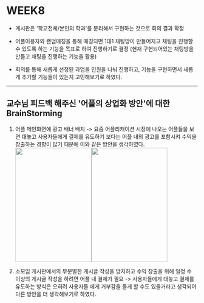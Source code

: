 # WEEK8

- 게시판은 '학교전체/본인의 학과'를 분리해서 구현하는 것으로 회의 결과 확정

- 어플이용자와 랜덤매칭을 통해 매칭되면 1대1 채팅방이 만들어지고 채팅을 진행할 수 있도록 하는 기능을 목표로 하여 진행하기로 결정
  (현재 구현되어있는 채팅방을 만들고 채팅을 진행하는 기능을 활용)

- 회의를 통해 새롭게 선정된 과업을 인원을 나눠 진행하고, 기능을 구현하면서 새롭게 추가할 기능들이 있는지 고민해보기로 하였다.
--------------------------------------------------------------------------------------------------------------------------
## 교수님 피드백 해주신 '어플의 상업화 방안'에 대한 BrainStorming
1. 어플 메인화면에 광고 배너 배치 -> 요즘 어플리캐이션 시장에 나오는 어플들을 보면 대놓고 사용자들에게 결제를 유도하기 보다는 어플 내의 광고를 포함시켜 수익을 창출하는 경향이 많기 때문에 
   이와 같은 방안을 생각하였다.
<img src="https://user-images.githubusercontent.com/29966841/116092161-88075880-a6e0-11eb-943a-b3dade7dfb53.png" width="200" height="300"><img src="https://user-images.githubusercontent.com/29966841/116092372-b71dca00-a6e0-11eb-9633-e01611f2c1d2.png" width="200" height="300">


2. 소모임 게시판에서의 무분별한 게시글 작성을 방지하고 수익 창출을 위해 일정 수 이상의 게시글 작성을 하려면 어플 내 결제가 필요 -> 사용자들에게 대놓고 결제를 유도하는 방식은 오히려 사용자들
   에게 거부감을 들게 할 수도 있을거라고 생각되어 다른 방안을 더 생각해보기로 하였다.
